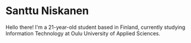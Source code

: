 # Santtu Niskanen

Hello there! I'm a 21-year-old student based in Finland, currently studying Information Technology at Oulu University of Applied Sciences.

